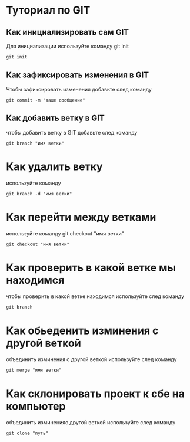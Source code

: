 # Туториал по GIT

## Как инициализировать сам GIT

Для инициализации используйте команду git init
~~~
git init
~~~
## Как зафиксировать изменения в GIT

Чтобы зафиксировать изменения добавьте след команду
~~~
git commit -m "ваше сообщение"
~~~
## Как добавить ветку в GIT

чтобы добавить ветку в GIT добавьте след команду

~~~
git branch "имя ветки"
~~~

# Как удалить ветку

используйте команду

~~~
git branch -d "имя ветки"
~~~

# Как перейти между ветками

 используйте команду git checkout "имя ветки"
~~~
git checkout "имя ветки"
~~~

# Как проверить в какой ветке мы находимся

чтобы проверить в какой ветке находимся используйте след команду
~~~
git branch
~~~

# Как обьеденить изминения с другой веткой

объединить изминения с другой веткой используйте след команду
~~~
git merge "имя ветки"
~~~

# Как склонировать проект к сбе на компьютер

объединить изминенияс другой веткой используйте след команду
~~~
git clone "путь"




